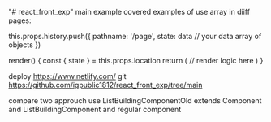 "# react_front_exp" 
main example covered examples of use  array in diiff pages:
<Link
  to={{
    pathname: "/page",
    state: data // your data array of objects
  }}
>

this.props.history.push({
  pathname: '/page',
    state: data // your data array of objects
})


render() {
  const { state } = this.props.location
  return (
    // render logic here
  )
} 

deploy https://www.netlify.com/
git https://github.com/igpublic1812/react_front_exp/tree/main

compare two approuch use ListBuildingComponentOld extends Component  and 
ListBuildingComponent and regular component 